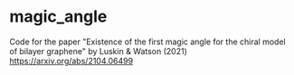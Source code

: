 # magic_angle
Code for the paper "Existence of the first magic angle for the chiral model of bilayer graphene" by Luskin & Watson (2021) https://arxiv.org/abs/2104.06499
